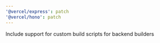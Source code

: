 ```yaml
---
'@vercel/express': patch
'@vercel/hono': patch
---
```


Include support for custom build scripts for backend builders
